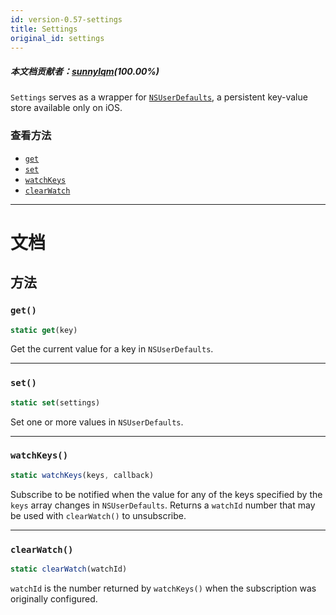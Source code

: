 ```yaml
---
id: version-0.57-settings
title: Settings
original_id: settings
---
```


##### 本文档贡献者：[sunnylqm](https://github.com/search?q=sunnylqm%40qq.com+in%3Aemail&type=Users)(100.00%)

`Settings` serves as a wrapper for [`NSUserDefaults`](https://developer.apple.com/documentation/foundation/nsuserdefaults), a persistent key-value store available only on iOS.

### 查看方法

- [`get`](settings.md#get)
- [`set`](settings.md#set)
- [`watchKeys`](settings.md#watchkeys)
- [`clearWatch`](settings.md#clearwatch)

---

# 文档

## 方法

### `get()`

```jsx
static get(key)
```

Get the current value for a key in `NSUserDefaults`.

---

### `set()`

```jsx
static set(settings)
```

Set one or more values in `NSUserDefaults`.

---

### `watchKeys()`

```jsx
static watchKeys(keys, callback)
```

Subscribe to be notified when the value for any of the keys specified by the `keys` array changes in `NSUserDefaults`. Returns a `watchId` number that may be used with `clearWatch()` to unsubscribe.

---

### `clearWatch()`

```jsx
static clearWatch(watchId)
```

`watchId` is the number returned by `watchKeys()` when the subscription was originally configured.
